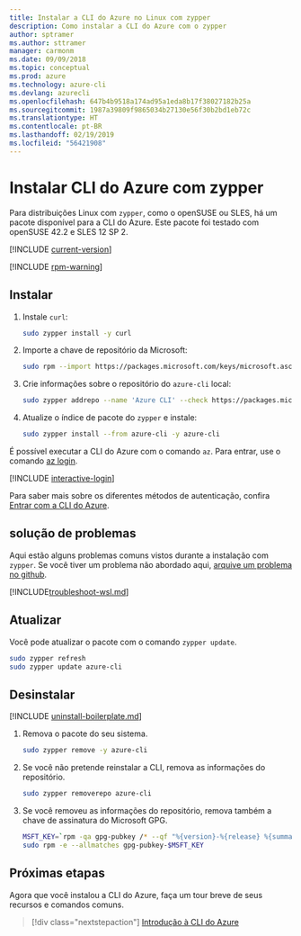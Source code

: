 ```yaml
---
title: Instalar a CLI do Azure no Linux com zypper
description: Como instalar a CLI do Azure com o zypper
author: sptramer
ms.author: sttramer
manager: carmonm
ms.date: 09/09/2018
ms.topic: conceptual
ms.prod: azure
ms.technology: azure-cli
ms.devlang: azurecli
ms.openlocfilehash: 647b4b9518a174ad95a1eda8b17f38027182b25a
ms.sourcegitcommit: 1987a39809f9865034b27130e56f30b2bd1eb72c
ms.translationtype: HT
ms.contentlocale: pt-BR
ms.lasthandoff: 02/19/2019
ms.locfileid: "56421908"
---
```

# <a name="install-azure-cli-with-zypper"></a>Instalar CLI do Azure com zypper

Para distribuições Linux com `zypper`, como o openSUSE ou SLES, há um pacote disponível para a CLI do Azure. Este pacote foi testado com openSUSE 42.2 e SLES 12 SP 2.

[!INCLUDE [current-version](includes/current-version.md)]

[!INCLUDE [rpm-warning](includes/rpm-warning.md)]

## <a name="install"></a>Instalar

1. Instale `curl`:

   ```bash
   sudo zypper install -y curl
   ```

2. Importe a chave de repositório da Microsoft:

   ```bash
   sudo rpm --import https://packages.microsoft.com/keys/microsoft.asc
   ```

3. Crie informações sobre o repositório do `azure-cli` local:

   ```bash
   sudo zypper addrepo --name 'Azure CLI' --check https://packages.microsoft.com/yumrepos/azure-cli azure-cli
   ```

4. Atualize o índice de pacote do `zypper` e instale:

   ```bash
   sudo zypper install --from azure-cli -y azure-cli
   ```

É possível executar a CLI do Azure com o comando `az`. Para entrar, use o comando [az login](/cli/azure/reference-index#az-login).

[!INCLUDE [interactive-login](includes/interactive-login.md)]

Para saber mais sobre os diferentes métodos de autenticação, confira [Entrar com a CLI do Azure](authenticate-azure-cli.md).

## <a name="troubleshooting"></a>solução de problemas

Aqui estão alguns problemas comuns vistos durante a instalação com `zypper`. Se você tiver um problema não abordado aqui, [arquive um problema no github](https://github.com/Azure/azure-cli/issues).

[!INCLUDE[troubleshoot-wsl.md](includes/troubleshoot-wsl.md)]

## <a name="update"></a>Atualizar

Você pode atualizar o pacote com o comando `zypper update`.

```bash
sudo zypper refresh
sudo zypper update azure-cli
```

## <a name="uninstall"></a>Desinstalar

[!INCLUDE [uninstall-boilerplate.md](includes/uninstall-boilerplate.md)]

1. Remova o pacote do seu sistema.

    ```bash
    sudo zypper remove -y azure-cli
    ```

2. Se você não pretende reinstalar a CLI, remova as informações do repositório.

   ```bash
   sudo zypper removerepo azure-cli
   ```

3. Se você removeu as informações do repositório, remova também a chave de assinatura do Microsoft GPG.

   ```bash
   MSFT_KEY=`rpm -qa gpg-pubkey /* --qf "%{version}-%{release} %{summary}\n" | grep Microsoft | awk '{print $1}'`
   sudo rpm -e --allmatches gpg-pubkey-$MSFT_KEY
   ```

## <a name="next-steps"></a>Próximas etapas

Agora que você instalou a CLI do Azure, faça um tour breve de seus recursos e comandos comuns.

> [!div class="nextstepaction"]
> [Introdução à CLI do Azure](get-started-with-azure-cli.md)
